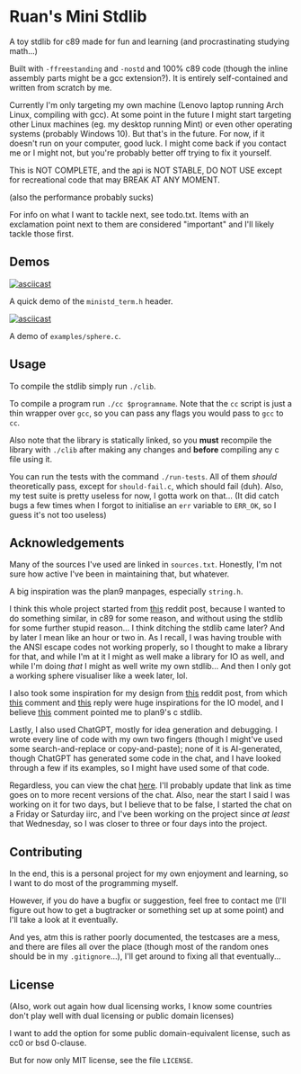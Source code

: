 # Ruan's Mini Stdlib

A toy stdlib for c89 made for fun and learning
(and procrastinating studying math...)

Built with `-ffreestanding` and `-nostd` and 100% c89 code
(though the inline assembly parts might be a gcc extension?).
It is entirely self-contained and written from scratch by me.

Currently I'm only targeting my own machine
(Lenovo laptop running Arch Linux, compiling with gcc).
At some point in the future I might start targeting other Linux machines
(eg. my desktop running Mint)
or even other operating systems
(probably Windows 10).
But that's in the future.
For now, if it doesn't run on your computer,
good luck.
I might come back if you contact me or I might not,
but you're probably better off trying to fix it yourself.

This is NOT COMPLETE,
and the api is NOT STABLE,
DO NOT USE except for recreational code
that may BREAK AT ANY MOMENT.

(also the performance probably sucks)

For info on what I want to tackle next, see todo.txt.
Items with an exclamation point next to them
are considered "important" and I'll likely tackle those first.

## Demos

[![asciicast](https://asciinema.org/a/724079.svg)](https://asciinema.org/a/724079)

A quick demo of the `ministd_term.h` header.

[![asciicast](https://asciinema.org/a/724081.svg)](https://asciinema.org/a/724081)

A demo of `examples/sphere.c`.

## Usage

To compile the stdlib simply run `./clib`.

To compile a program run `./cc $programname`.
Note that the `cc` script is just a thin wrapper over `gcc`,
so you can pass any flags you would pass to `gcc` to `cc`.

Also note that the library is statically linked,
so you **must** recompile the library with `./clib`
after making any changes
and **before** compiling any c file using it.

You can run the tests with the command `./run-tests`.
All of them *should* theoretically pass,
except for `should-fail.c`, which should fail (duh).
Also, my test suite is pretty useless for now,
I gotta work on that...
(It did catch bugs a few times
when I forgot to initialise an `err` variable to `ERR_OK`,
so I guess it's not too useless)

## Acknowledgements

Many of the sources I've used are linked in `sources.txt`.
Honestly, I'm not sure how active I've been in maintaining that,
but whatever.

A big inspiration was the plan9 manpages, especially `string.h`.

I think this whole project started from [this](https://www.reddit.com/r/C_Programming/comments/1fzdwv9) reddit post,
because I wanted to do something similar,
in c89 for some reason,
and without using the stdlib for some further stupid reason...
I think ditching the stdlib came later? And by later I mean like an hour or two in.
As I recall, I was having trouble with the ANSI escape codes not working properly,
so I thought to make a library for that,
and while I'm at it I might as well make a library for IO as well,
and while I'm doing *that* I might as well write my own stdlib...
And then I only got a working sphere visualiser like a week later, lol.

I also took some inspiration for my design from [this](https://old.reddit.com/r/C_Programming/comments/feduq2) reddit post,
from which [this](https://old.reddit.com/r/C_Programming/comments/feduq2/comment/fjoj1ia) comment and [this](https://old.reddit.com/r/C_Programming/comments/feduq2/comment/fjoqv02) reply were huge inspirations for the IO model,
and I believe [this](https://old.reddit.com/r/C_Programming/comments/feduq2/comment/fjp3gj0) comment pointed me to plan9's c stdlib.

Lastly, I also used ChatGPT, mostly for idea generation and debugging.
I wrote every line of code with my own two fingers
(though I might've used some search-and-replace or copy-and-paste);
none of it is AI-generated,
though ChatGPT has generated some code in the chat,
and I have looked through a few if its examples,
so I might have used some of that code.

Regardless, you can view the chat [here](https://chatgpt.com/share/685b0e46-503c-8012-919d-b427104c1e9b).
I'll probably update that link as time goes on
to more recent versions of the chat.
Also, near the start I said I was working on it for two days,
but I believe that to be false,
I started the chat on a Friday or Saturday iirc,
and I've been working on the project since *at least* that Wednesday,
so I was closer to three or four days into the project.

## Contributing

In the end, this is a personal project
for my own enjoyment and learning,
so I want to do most of the programming myself.

However, if you do have a bugfix or suggestion,
feel free to contact me
(I'll figure out how to get a bugtracker or something set up at some point)
and I'll take a look at it eventually.

And yes, atm this is rather poorly documented,
the testcases are a mess,
and there are files all over the place
(though most of the random ones should be in my `.gitignore`...),
I'll get around to fixing all that eventually...

## License

(Also, work out again how dual licensing works,
I know some countries don't play well
with dual licensing or public domain licenses)

I want to add the option for some public domain-equivalent license,
such as cc0 or bsd 0-clause.

But for now only MIT license, see the file `LICENSE`.

